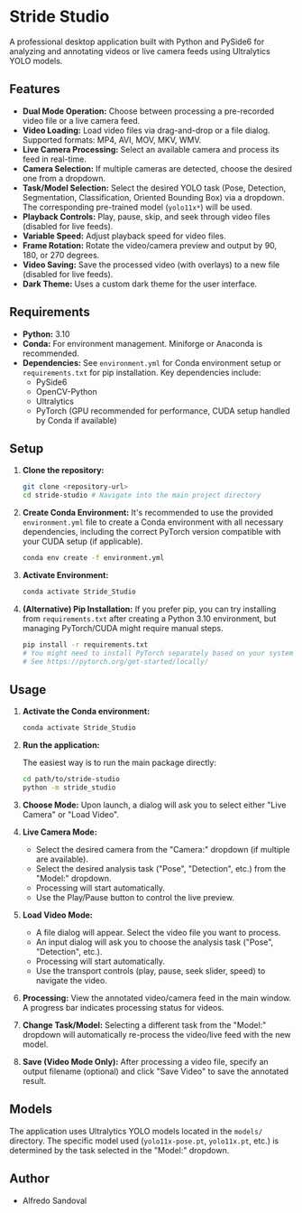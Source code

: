 # Stride Studio

A professional desktop application built with Python and PySide6 for analyzing and annotating videos or live camera feeds using Ultralytics YOLO models.



## Features

* **Dual Mode Operation:** Choose between processing a pre-recorded video file or a live camera feed.
* **Video Loading:** Load video files via drag-and-drop or a file dialog. Supported formats: MP4, AVI, MOV, MKV, WMV.
* **Live Camera Processing:** Select an available camera and process its feed in real-time.
* **Camera Selection:** If multiple cameras are detected, choose the desired one from a dropdown.
* **Task/Model Selection:** Select the desired YOLO task (Pose, Detection, Segmentation, Classification, Oriented Bounding Box) via a dropdown. The corresponding pre-trained model (`yolo11x*`) will be used.
* **Playback Controls:** Play, pause, skip, and seek through video files (disabled for live feeds).
* **Variable Speed:** Adjust playback speed for video files.
* **Frame Rotation:** Rotate the video/camera preview and output by 90, 180, or 270 degrees.
* **Video Saving:** Save the processed video (with overlays) to a new file (disabled for live feeds).
* **Dark Theme:** Uses a custom dark theme for the user interface.

## Requirements

* **Python:** 3.10
* **Conda:** For environment management. Miniforge or Anaconda is recommended.
* **Dependencies:** See `environment.yml` for Conda environment setup or `requirements.txt` for pip installation. Key dependencies include:
  * PySide6
  * OpenCV-Python
  * Ultralytics
  * PyTorch (GPU recommended for performance, CUDA setup handled by Conda if available)

## Setup

1. **Clone the repository:**

    ```bash
    git clone <repository-url>
    cd stride-studio # Navigate into the main project directory
    ```

2. **Create Conda Environment:**
    It's recommended to use the provided `environment.yml` file to create a Conda environment with all necessary dependencies, including the correct PyTorch version compatible with your CUDA setup (if applicable).

    ```bash
    conda env create -f environment.yml
    ```

3. **Activate Environment:**

    ```bash
    conda activate Stride_Studio
    ```

4. **(Alternative) Pip Installation:**
    If you prefer pip, you can try installing from `requirements.txt` after creating a Python 3.10 environment, but managing PyTorch/CUDA might require manual steps.

    ```bash
    pip install -r requirements.txt
    # You might need to install PyTorch separately based on your system:
    # See https://pytorch.org/get-started/locally/
    ```

## Usage

1. **Activate the Conda environment:**

    ```bash
    conda activate Stride_Studio
    ```

2. **Run the application:**

    The easiest way is to run the main package directly:

    ```bash
    cd path/to/stride-studio
    python -m stride_studio
    ```

3. **Choose Mode:** Upon launch, a dialog will ask you to select either "Live Camera" or "Load Video".

4. **Live Camera Mode:**
    * Select the desired camera from the "Camera:" dropdown (if multiple are available).
    * Select the desired analysis task ("Pose", "Detection", etc.) from the "Model:" dropdown.
    * Processing will start automatically.
    * Use the Play/Pause button to control the live preview.

5. **Load Video Mode:**
    * A file dialog will appear. Select the video file you want to process.
    * An input dialog will ask you to choose the analysis task ("Pose", "Detection", etc.).
    * Processing will start automatically.
    * Use the transport controls (play, pause, seek slider, speed) to navigate the video.

6. **Processing:** View the annotated video/camera feed in the main window. A progress bar indicates processing status for videos.

7. **Change Task/Model:** Selecting a different task from the "Model:" dropdown will automatically re-process the video/live feed with the new model.

8. **Save (Video Mode Only):** After processing a video file, specify an output filename (optional) and click "Save Video" to save the annotated result.

## Models

The application uses Ultralytics YOLO models located in the `models/` directory.
The specific model used (`yolo11x-pose.pt`, `yolo11x.pt`, etc.) is determined by the task selected in the "Model:" dropdown.

## Author

* Alfredo Sandoval
